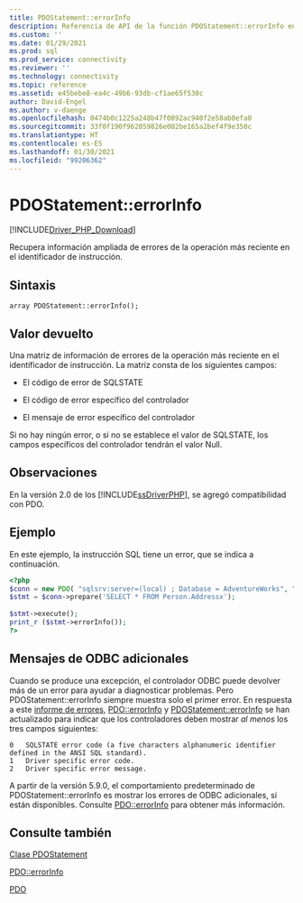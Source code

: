 ```yaml
---
title: PDOStatement::errorInfo
description: Referencia de API de la función PDOStatement::errorInfo en el controlador PDO_SQLSRV de Microsoft para PHP en SQL Server.
ms.custom: ''
ms.date: 01/29/2021
ms.prod: sql
ms.prod_service: connectivity
ms.reviewer: ''
ms.technology: connectivity
ms.topic: reference
ms.assetid: e45bebe8-ea4c-49b6-93db-cf1ae65f530c
author: David-Engel
ms.author: v-daenge
ms.openlocfilehash: 0474b0c1225a248b47f0892ac940f2e58ab0efa0
ms.sourcegitcommit: 33f0f190f962059826e002be165a2bef4f9e350c
ms.translationtype: HT
ms.contentlocale: es-ES
ms.lasthandoff: 01/30/2021
ms.locfileid: "99206362"
---
```

# <a name="pdostatementerrorinfo"></a>PDOStatement::errorInfo
[!INCLUDE[Driver_PHP_Download](../../includes/driver_php_download.md)]

Recupera información ampliada de errores de la operación más reciente en el identificador de instrucción.  
  
## <a name="syntax"></a>Sintaxis  

```
array PDOStatement::errorInfo();
```
  
## <a name="return-value"></a>Valor devuelto  
Una matriz de información de errores de la operación más reciente en el identificador de instrucción. La matriz consta de los siguientes campos:  
  
-   El código de error de SQLSTATE  
  
-   El código de error específico del controlador  
  
-   El mensaje de error específico del controlador  
  
Si no hay ningún error, o si no se establece el valor de SQLSTATE, los campos específicos del controlador tendrán el valor Null.  
  
## <a name="remarks"></a>Observaciones  
En la versión 2.0 de los [!INCLUDE[ssDriverPHP](../../includes/ssdriverphp_md.md)], se agregó compatibilidad con PDO.  
  
## <a name="example"></a>Ejemplo  
En este ejemplo, la instrucción SQL tiene un error, que se indica a continuación.  
  
```php
<?php  
$conn = new PDO( "sqlsrv:server=(local) ; Database = AdventureWorks", "", "");  
$stmt = $conn->prepare('SELECT * FROM Person.Addressx');  
  
$stmt->execute();  
print_r ($stmt->errorInfo());  
?>  
```

## <a name="additional-odbc-messages"></a>Mensajes de ODBC adicionales

Cuando se produce una excepción, el controlador ODBC puede devolver más de un error para ayudar a diagnosticar problemas. Pero PDOStatement::errorInfo siempre muestra solo el primer error. En respuesta a este [informe de errores](https://bugs.php.net/bug.php?id=78196), [PDO::errorInfo](https://www.php.net/manual/en/pdo.errorinfo.php) y [PDOStatement::errorInfo](https://www.php.net/manual/en/pdostatement.errorinfo.php) se han actualizado para indicar que los controladores deben mostrar *al menos* los tres campos siguientes:
```
0   SQLSTATE error code (a five characters alphanumeric identifier defined in the ANSI SQL standard).
1   Driver specific error code.
2   Driver specific error message.
```

A partir de la versión 5.9.0, el comportamiento predeterminado de PDOStatement::errorInfo es mostrar los errores de ODBC adicionales, si están disponibles. Consulte [PDO::errorInfo](../../connect/php/pdo-errorinfo.md) para obtener más información.
  
## <a name="see-also"></a>Consulte también  
[Clase PDOStatement](../../connect/php/pdostatement-class.md)

[PDO::errorInfo](../../connect/php/pdo-errorinfo.md)

[PDO](https://php.net/manual/book.pdo.php)  
  
